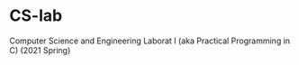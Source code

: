 # CS-lab
 Computer Science and Engineering Laborat I (aka Practical Programming in C) (2021 Spring)
